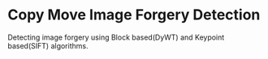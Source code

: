 # Copy Move Image Forgery Detection
Detecting image forgery using Block based(DyWT) and Keypoint based(SIFT) algorithms.
